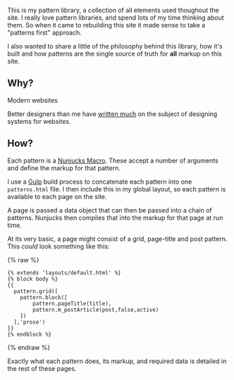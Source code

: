 This is my pattern library, a collection of all elements used thoughout the site. I really love pattern libraries, and spend lots of my time thinking about them. So when it came to rebuilding this site it made sense to take a "patterns first" approach.

I also wanted to share a little of the philosophy behind this library, how it's built and how patterns are the single source of truth for **all** markup on this site.

## Why?

Modern websites 

Better designers than me have [written much](http://atomicdesign.bradfrost.com/) on the subject of designing systems for websites. 

## How?

Each pattern is a [Nunjucks Macro](https://mozilla.github.io/nunjucks/templating.html#macro). These accept a number of arguments and define the markup for that pattern.

I use a [Gulp](http://gulpjs.com/) build process to concatenate each pattern into one `patterns.html` file. I then include this in my global layout, so each pattern is available to each page on the site.

A page is passed a data object that can then be passed into a chain of patterns. Nunjucks then compiles that into the markup for that page at run time.

At its very basic, a page might consist of a grid, page-title and post pattern. This _could_ look something like this:

{% raw %}
```
{% extends 'layouts/default.html' %}
{% block body %}
{{
  pattern.grid([
  	pattern.block([
  		pattern.pageTitle(title),
  		pattern.m_postArticle(post,false,active)
	])
  ],'prose')
}}
{% endblock %}
```
{% endraw %}

Exactly what each pattern does, its markup, and required data is detailed in the rest of these pages.